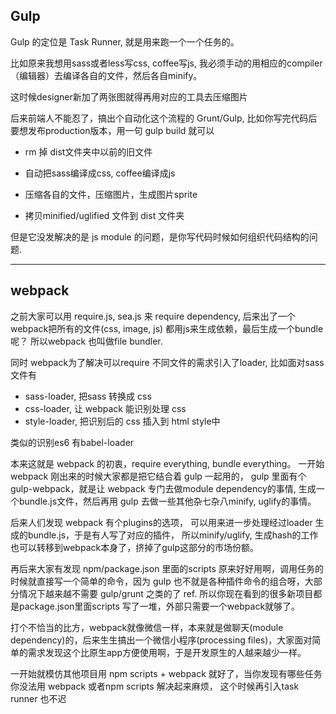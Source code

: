 ## Gulp
Gulp 的定位是 Task Runner, 就是用来跑一个一个任务的。

比如原来我想用sass或者less写css, coffee写js, 我必须手动的用相应的compiler（编辑器）去编译各自的文件，然后各自minify。

这时候designer新加了两张图就得再用对应的工具去压缩图片

后来前端人不能忍了，搞出个自动化这个流程的 Grunt/Gulp, 比如你写完代码后要想发布production版本，用一句 gulp build 就可以

- rm 掉 dist文件夹中以前的旧文件

- 自动把sass编译成css, coffee编译成js

- 压缩各自的文件，压缩图片，生成图片sprite

- 拷贝minified/uglified 文件到 dist 文件夹

但是它没发解决的是 js module 的问题，是你写代码时候如何组织代码结构的问题.

---
## webpack
之前大家可以用 require.js, sea.js 来 require dependency, 后来出了一个 webpack把所有的文件(css, image, js) 都用js来生成依赖，最后生成一个bundle呢？ 所以webpack 也叫做file bundler.

同时 webpack为了解决可以require 不同文件的需求引入了loader, 比如面对sass文件有

- sass-loader, 把sass 转换成 css
- css-loader, 让 webpack 能识别处理 css
- style-loader, 把识别后的 css 插入到 html style中

类似的识别es6 有babel-loader

本来这就是 webpack 的初衷，require everything, bundle everything。 一开始 webpack 刚出来的时候大家都是把它结合着 gulp 一起用的， gulp 里面有个 gulp-webpack，就是让 webpack 专门去做module dependency的事情, 生成一个bundle.js文件，然后再用 gulp 去做一些其他杂七杂八minify, uglify的事情。

后来人们发现 webpack 有个plugins的选项， 可以用来进一步处理经过loader 生成的bundle.js，于是有人写了对应的插件， 所以minify/uglify, 生成hash的工作也可以转移到webpack本身了，挤掉了gulp这部分的市场份额。 

再后来大家有发现 npm/package.json 里面的scripts 原来好好用啊，调用任务的时候就直接写一个简单的命令，因为 gulp 也不就是各种插件命令的组合呀，大部分情况下越来越不需要 gulp/grunt 之类的了 ref. 所以你现在看到的很多新项目都是package.json里面scripts 写了一堆，外部只需要一个webpack就够了。

打个不恰当的比方，webpack就像微信一样，本来就是做聊天(module dependency)的，后来生生搞出一个微信小程序(processing files)，大家面对简单的需求发现这个比原生app方便使用啊，于是开发原生的人越来越少一样。

一开始就模仿其他项目用 npm scripts + webpack 就好了，当你发现有哪些任务你没法用 webpack 或者npm scripts 解决起来麻烦， 这个时候再引入task runner 也不迟
